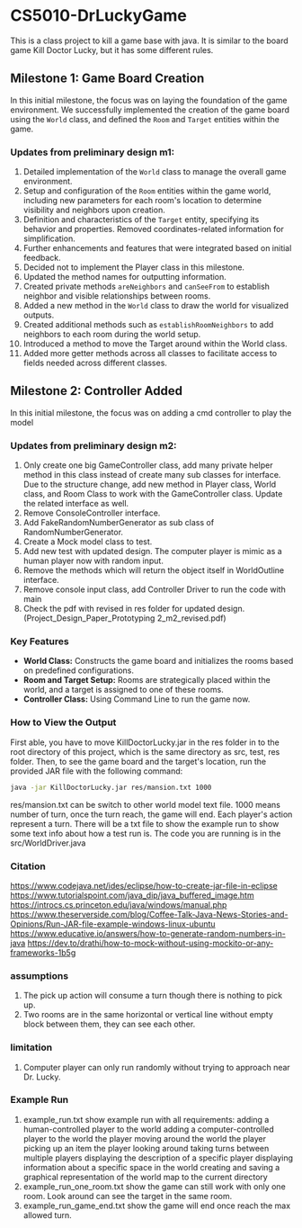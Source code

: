 # CS5010-DrLuckyGame
This is a class project to kill a game base with java. It is similar to the board game Kill Doctor Lucky, but it has some different rules. 

## Milestone 1: Game Board Creation

In this initial milestone, the focus was on laying the foundation of the game environment. We successfully implemented the creation of the game board using the `World` class, and defined the `Room` and `Target` entities within the game.

### Updates from preliminary design m1:
1. Detailed implementation of the `World` class to manage the overall game environment.
2. Setup and configuration of the `Room` entities within the game world, including new parameters for each room's location to determine visibility and neighbors upon creation.
3. Definition and characteristics of the `Target` entity, specifying its behavior and properties. Removed coordinates-related information for simplification.
4. Further enhancements and features that were integrated based on initial feedback.
5. Decided not to implement the Player class in this milestone.
6. Updated the method names for outputting information.
7. Created private methods `areNeighbors` and `canSeeFrom` to establish neighbor and visible relationships between rooms.
8. Added a new method in the `World` class to draw the world for visualized outputs.
9.  Created additional methods such as `establishRoomNeighbors` to add neighbors to each room during the world setup.
10. Introduced a method to move the Target around within the World class.
11. Added more getter methods across all classes to facilitate access to fields needed across different classes.

## Milestone 2: Controller Added

In this initial milestone, the focus was on adding a cmd controller to play the model

### Updates from preliminary design m2:
1. Only create one big GameController class, add many private helper method in this class instead of create many sub classes for interface. Due to the structure change, add new method in Player class, World class, and Room Class to work with the GameController class. Update the related interface as well. 
2. Remove ConsoleController interface.
3. Add FakeRandomNumberGenerator as sub class of RandomNumberGenerator.
4. Create a Mock model class to test. 
5. Add new test with updated design. The computer player is mimic as a human player now with random input.
6. Remove the methods which will return the object itself in WorldOutline interface. 
7. Remove console input class, add Controller Driver to run the code with main
8. Check the pdf with revised in res folder for updated design. (Project_Design_Paper_Prototyping 2_m2_revised.pdf)

### Key Features
- **World Class:** Constructs the game board and initializes the rooms based on predefined configurations.
- **Room and Target Setup:** Rooms are strategically placed within the world, and a target is assigned to one of these rooms.
- **Controller Class:** Using Command Line to run the game now. 

### How to View the Output
First able, you have to move KillDoctorLucky.jar in the res folder in to the root directory of this project, which is the same directory as src, test, res folder.
Then, to see the game board and the target's location, run the provided JAR file with the following command:

```bash
java -jar KillDoctorLucky.jar res/mansion.txt 1000
```
res/mansion.txt can be switch to other world model text file. 
1000 means number of turn, once the turn reach, the game will end. Each player's action represent a turn. 
There will be a txt file to show the example run to show some text info about how a test run is. The code you are running is in the src/WorldDriver.java

### Citation
https://www.codejava.net/ides/eclipse/how-to-create-jar-file-in-eclipse
https://www.tutorialspoint.com/java_dip/java_buffered_image.htm
https://introcs.cs.princeton.edu/java/windows/manual.php
https://www.theserverside.com/blog/Coffee-Talk-Java-News-Stories-and-Opinions/Run-JAR-file-example-windows-linux-ubuntu
https://www.educative.io/answers/how-to-generate-random-numbers-in-java
https://dev.to/drathi/how-to-mock-without-using-mockito-or-any-frameworks-1b5g

### assumptions 
1. The pick up action will consume a turn though there is nothing to pick up.
2. Two rooms are in the same horizontal or vertical line without empty block between them, they can see each other. 

### limitation
1. Computer player can only run randomly without trying to approach near Dr. Lucky.  

### Example Run
1. example_run.txt show example run with all requirements: adding a human-controlled player to the world
adding a computer-controlled player to the world
the player moving around the world
the player picking up an item
the player looking around
taking turns between multiple players
displaying the description of a specific player
displaying information about a specific space in the world
creating and saving a graphical representation of the world map to the current directory
2. example_run_one_room.txt show the game can still work with only one room. Look around can see the target in the same room. 
3. example_run_game_end.txt show the game will end once reach the max allowed turn. 